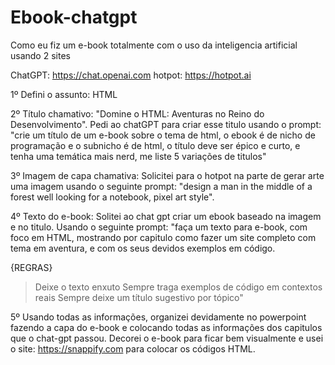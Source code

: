 # Ebook-chatgpt

Como eu fiz um e-book totalmente com o uso da inteligencia artificial usando 2 sites

ChatGPT: https://chat.openai.com
hotpot: https://hotpot.ai

1º Defini o assunto: HTML

2º Título chamativo: "Domine o HTML: Aventuras no Reino do Desenvolvimento".
Pedi ao chatGPT para criar esse titulo usando o prompt: "crie um título de um e-book sobre o tema de html, o ebook é de nicho de programação e o subnicho é de html, o título deve ser épico e curto, e tenha uma temática mais nerd, me liste 5 variações de titulos"

3º Imagem de capa chamativa: Solicitei para o hotpot na parte de gerar arte uma imagem usando o seguinte prompt: "design a man in the middle of a forest well looking for a notebook, pixel art style".

4º Texto do e-book: Solitei ao chat gpt criar um ebook baseado na imagem e no titulo.
Usando o seguinte prompt: "faça um texto para e-book, com foco em HTML,  mostrando por capitulo como fazer um site completo com tema em aventura, e com os seus devidos exemplos em código.

{REGRAS}
> Deixe o texto enxuto
> Sempre traga exemplos de código em contextos reais
> Sempre deixe um título sugestivo por tópico"

5º Usando todas as informações, organizei devidamente no powerpoint fazendo a capa do e-book e colocando todas as informações dos capitulos que o chat-gpt passou. Decorei o e-book para ficar bem visualmente e usei o site: https://snappify.com para colocar os códigos HTML.
